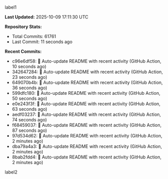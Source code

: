 
label1 
<!-- ACTIVITY_START -->
**Last Updated:** 2025-10-09 17:11:30 UTC

**Repository Stats:**
- Total Commits: 61761
- Last Commit: 11 seconds ago

**Recent Commits:**
- c96e6df58: 🤖 Auto-update README with recent activity (GitHub Action, 10 seconds ago)
- 342647284: 🤖 Auto-update README with recent activity (GitHub Action, 23 seconds ago)
- 649070b4b: 🤖 Auto-update README with recent activity (GitHub Action, 36 seconds ago)
- 599dfc180: 🤖 Auto-update README with recent activity (GitHub Action, 50 seconds ago)
- e0e243f3f: 🤖 Auto-update README with recent activity (GitHub Action, 63 seconds ago)
- aedf03237: 🤖 Auto-update README with recent activity (GitHub Action, 74 seconds ago)
- f68459037: 🤖 Auto-update README with recent activity (GitHub Action, 87 seconds ago)
- 97d534d62: 🤖 Auto-update README with recent activity (GitHub Action, 2 minutes ago)
- dba79a4a3: 🤖 Auto-update README with recent activity (GitHub Action, 2 minutes ago)
- 8bab2fdd4: 🤖 Auto-update README with recent activity (GitHub Action, 2 minutes ago)
<!-- ACTIVITY_END -->

label2
